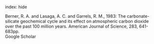 index: hide

<div class="Citation">

  <div class="Citation-body">
    <div class="Citation-text">Berner, R. A. and Lasaga, A. C. and Garrels, R. M., 1983: The carbonate-silicate geochemical cycle and its effect on atmospheric carbon dioxide over the past 100 million years. <span class="Article-journal">American Journal of Science, </span><span class="Article-volume">283, </span>641-683pp.</div>
    <div class="Citation-links">
      <div class="CitationLink" data-href="https://scholar.google.com/scholar?q=The+carbonate-silicate+geochemical+cycle+and+its+effect+on+atmospheric+carbon+dioxide+over+the+past+100+million+years">
        <div class="CitationLink-icon CitationLink-Scholar"></div>
        <div class="CitationLink-text">Google Scholar</div>
      </div>
    </div>
  </div>
</div>


<div class="Citation-copy">

</div>